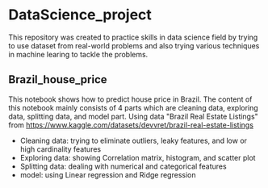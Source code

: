 # DataScience_project

This repository was created to practice skills in data science field by trying to use dataset from real-world problems and also trying various techniques in machine learing to tackle the problems.  

## Brazil_house_price
This notebook shows how to predict house price in Brazil. The content of this notebook mainly consists of 4 parts which are cleaning data, exploring data, splitting data, and model part. Using data "Brazil Real Estate Listings" from https://www.kaggle.com/datasets/devvret/brazil-real-estate-listings
* Cleaning data: trying to eliminate outliers, leaky features, and low or high cardinality features
* Exploring data: showing Correlation matrix, histogram, and scatter plot
* Splitting data: dealing with numerical and categorical features
* model: using Linear regression and Ridge regression
